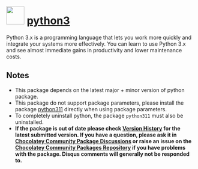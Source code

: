   # <img src="https://cdn.jsdelivr.net/gh/chocolatey-community/chocolatey-packages@edba4a5849ff756e767cba86641bea97ff5721fe/icons/python.svg" width="48" height="48"/> [python3](https://chocolatey.org/packages/python3)

  Python 3.x is a programming language that lets you work more quickly and integrate your systems more effectively. You can learn to use Python 3.x and see almost immediate gains in productivity and lower maintenance costs.

  ## Notes

  - This package depends on the latest major + minor version of python package.
  - This package do not support package parameters, please install the package [python311](https://community.chocolatey.org/packages/python311) directly when using package parameters.
  - To completely uninstall python, the package `python311` must also be uninstalled.
  - **If the package is out of date please check [Version History](#versionhistory) for the latest submitted version. If you have a question, please ask it in [Chocolatey Community Package Discussions](https://github.com/chocolatey-community/chocolatey-packages/discussions) or raise an issue on the [Chocolatey Community Packages Repository](https://github.com/chocolatey-community/chocolatey-packages/issues) if you have problems with the package. Disqus comments will generally not be responded to.**
